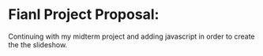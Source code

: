 # Fianl Project Proposal:
 Continuing with my midterm project and adding javascript in order to create the the slideshow.